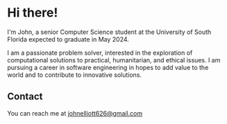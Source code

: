 # Hi there!
I'm John, a senior Computer Science student at the University of South Florida expected to graduate in May 2024.

I am a passionate problem solver, interested in the exploration of computational solutions to practical, humanitarian, and ethical issues. I am pursuing a career in software engineering in hopes to add value to the world and to contribute to innovative solutions.

## Contact
You can reach me at johnelliott626@gmail.com
